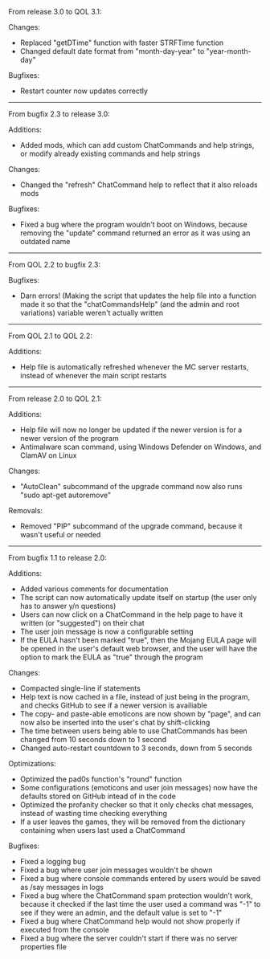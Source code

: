 From release 3.0 to QOL 3.1:

Changes:
- Replaced "getDTime" function with faster STRFTime function
- Changed default date format from "month-day-year" to "year-month-day"

Bugfixes:
- Restart counter now updates correctly

--------------------------------------------------

From bugfix 2.3 to release 3.0:

Additions:
- Added mods, which can add custom ChatCommands and help strings, or modify already existing commands and help strings

Changes:
- Changed the "refresh" ChatCommand help to reflect that it also reloads mods

Bugfixes:
- Fixed a bug where the program wouldn't boot on Windows, because removing the "update" command returned an error as it was using an outdated name

--------------------------------------------------

From QOL 2.2 to bugfix 2.3:

Bugfixes:
- Darn errors! (Making the script that updates the help file into a function made it so that the "chatCommandsHelp" (and the admin and root variations) variable weren't actually written

--------------------------------------------------

From QOL 2.1 to QOL 2.2:

Additions:
- Help file is automatically refreshed whenever the MC server restarts, instead of whenever the main script restarts

--------------------------------------------------

From release 2.0 to QOL 2.1:

Additions:
- Help file will now no longer be updated if the newer version is for a newer version of the program
- Antimalware scan command, using Windows Defender on Windows, and ClamAV on Linux

Changes:
- "AutoClean" subcommand of the upgrade command now also runs "sudo apt-get autoremove"

Removals:
- Removed "PIP" subcommand of the upgrade command, because it wasn't useful or needed

--------------------------------------------------

From bugfix 1.1 to release 2.0:

Additions:
- Added various comments for documentation
- The script can now automatically update itself on startup (the user only has to answer y/n questions)
- Users can now click on a ChatCommand in the help page to have it written (or "suggested") on their chat
- The user join message is now a configurable setting
- If the EULA hasn't been marked "true", then the Mojang EULA page will be opened in the user's default web browser, and the user will have the option to mark the EULA as "true" through the program

Changes:
- Compacted single-line if statements
- Help text is now cached in a file, instead of just being in the program, and checks GitHub to see if a newer version is availiable
- The copy- and paste-able emoticons are now shown by "page", and can now also be inserted into the user's chat by shift-clicking
- The time between users being able to use ChatCommands has been changed from 10 seconds down to 1 second
- Changed auto-restart countdown to 3 seconds, down from 5 seconds

Optimizations:
- Optimized the pad0s function's "round" function
- Some configurations (emoticons and user join messages) now have the defaults stored on GitHub intead of in the code
- Optimized the profanity checker so that it only checks chat messages, instead of wasting time checking everything
- If a user leaves the games, they will be removed from the dictionary containing when users last used a ChatCommand

Bugfixes:
- Fixed a logging bug
- Fixed a bug where user join messages wouldn't be shown
- Fixed a bug where console commands entered by users would be saved as /say messages in logs
- Fixed a bug where the ChatCommand spam protection wouldn't work, because it checked if the last time the user used a command was "-1" to see if they were an admin, and the default value is set to "-1"
- Fixed a bug where ChatCommand help would not show properly if executed from the console
- Fixed a bug where the server couldn't start if there was no server properties file
